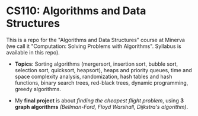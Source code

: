 # CS110: Algorithms and Data Structures 

This is a repo for the "Algorithms and Data Structures" course at Minerva (we call it "Computation: Solving
Problems with Algorithms". Syllabus is available in this repo). 

* **Topics**: Sorting algorithms (mergersort, insertion sort, bubble sort, selection sort, quicksort, heapsort), heaps and priority queues, time and space complexity analysis, randomization, hash tables and hash functions, binary search trees, red-black trees, dynamic programming, greedy algorithms. 

* My **final project** is about *finding the cheapest flight problem*, using **3 graph algorithms** *(Bellman-Ford, Floyd Warshall, Dijkstra's algorithm)*. 
